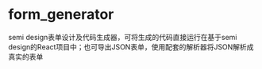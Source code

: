 # form_generator
semi design表单设计及代码生成器，可将生成的代码直接运行在基于semi design的React项目中；也可导出JSON表单，使用配套的解析器将JSON解析成真实的表单
